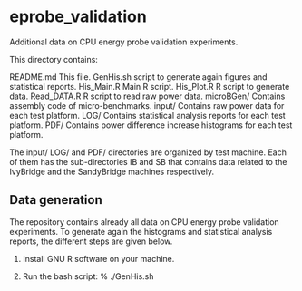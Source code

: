 eprobe_validation
=================

Additional data on CPU energy probe validation experiments.

This directory contains:

README.md 	This file.
GenHis.sh   script to generate again figures and statistical reports.
His_Main.R  Main R script.
His_Plot.R  R script to generate data.
Read_DATA.R R script to read raw power data.
microBGen/  Contains assembly code of micro-benchmarks.
input/      Contains raw power data for each test platform.
LOG/        Contains statistical analysis reports for each test platform.
PDF/        Contains power difference increase histograms for each test platform.

The input/ LOG/ and PDF/ directories are organized by test machine. Each of them 
has the sub-directories IB and SB that contains data related to the IvyBridge and
the SandyBridge machines respectively.

Data generation
---------------

The repository contains already all data on CPU energy probe validation
experiments. To generate again the histograms and statistical analysis 
reports, the different steps are given below.

1. Install GNU R software on your machine.

2. Run the bash script:
	% ./GenHis.sh
